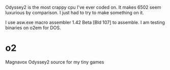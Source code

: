 Odyssey2 is the most crappy cpu I've ever coded on.  It makes 6502 seem luxurious by comparison.
I just had to try to make something on it.

I use asw.exe macro assembler 1.42 Beta [Bld 107] to assemble.
I am testing binaries on o2em for DOS.




# o2
Magnavox Odyssey2 source for my tiny games
